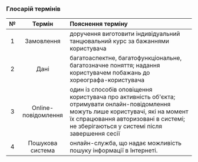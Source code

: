 ### Глосарій термінів

|№|Термін|Пояснення терміну|
|:-:|:-:|:-|
|1|Замовлення|доручення виготовити індивідуальний танцювальний курс за бажаннями користувача|
|2|Дані|багатоаспектне, багатофункціональне, багатозначне поняття; надання користувачем побажань до хореографа-користувача|
|3|Online-повідомлення|один із способів оповіщення користувача про активність об'єкта; отримувати онлайн-повідомлення можуть лише користувачі, які на момент їх спрацювання авторизовані в системі; не зберігаються у системі після завершення сесії|
|4|Пошукова система|онлайн-служба, що надає можливість пошуку інформації в Інтернеті.|

